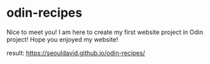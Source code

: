 # odin-recipes
Nice to meet you! 
I am here to create my first website project in Odin project!
Hope you enjoyed my website!

result:
https://seouldavid.github.io/odin-recipes/
